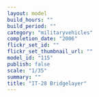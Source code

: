```yaml
---
layout: model
build_hours: ""
build_period: ""
category: "militaryvehicles"
completion_date: "2006"
flickr_set_id: ""
flickr_set_thumbnail_url: ""
model_id: "115"
publish: false
scale: "1/35"
summary: ""
title: "IT-28 Bridgelayer"
---
```



